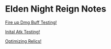 # Elden Night Reign Notes

[Fire up Dmg Buff Testing!](Page-2-Night.md)

[Inital Atk Testing!](Page-2-Night.md)

[Optimizing Relics!](Page-3-Night.md)

